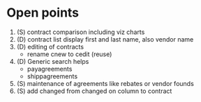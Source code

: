# Open points

1. (S) contract comparison including viz charts
1. (D) contract list display first and last name, also vendor name
1. (D) editing of contracts
    * rename cnew to cedit (reuse)
1. (D) Generic search helps
    * payagreements
    * shippagreements
1. (S) maintenance of agreements like rebates or vendor founds
1. (S) add changed from changed on column to contract